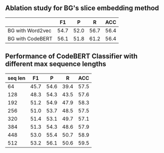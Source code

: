 ## Ablation study for BG's slice embedding method
||F1|P|R|ACC|
|-|-|-|-|-|
|BG with Word2vec|54.7|52.0|56.7|56.4|
|BG with CodeBERT|56.1|51.8|61.2|56.4|

## Performance of CodeBERT Classifier with different max sequence lengths
|seq len|F1|P|R|ACC|
|-|-|-|-|-|
|64|45.7|54.6|39.4|57.5|
|128|48.3|54.3|43.5|57.6|
|192|51.2|54.9|47.9|58.3|
|256|51.0|53.7|48.5|57.5|
|320|51.4|53.1|49.7|57.1|
|384|51.3|54.3|48.6|57.9|
|448|53.0|55.4|50.7|58.9|
|512|53.2|56.1|50.6|59.5|